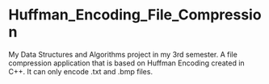 # Huffman_Encoding_File_Compression
My Data Structures and Algorithms project in my 3rd semester. A file compression application that is based on Huffman Encoding created in C++. It can only encode .txt and .bmp files.
